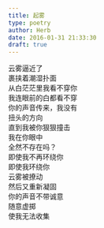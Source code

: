```yaml
---  
title: 起雾  
type: poetry  
author: Herb  
date: 2016-01-31 21:33:30  
draft: true
---  
```

云雾逼近了  
裹挟着潮湿扑面  
从白茫茫里我看不穿你  
我连眼前的白都看不穿    
你的声音传来，我没有  
扭头的方向  
直到我被你狠狠撞击    
我在你眼中  
全然不存在吗？  
即使我不再环绕你  
即使我环绕你    
云雾被撩动  
然后又重新凝固  
你的声音不带诚意  
随意虚掷  
使我无法收集